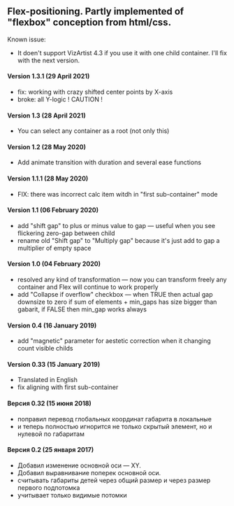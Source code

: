 ## Flex-positioning. Partly implemented of "flexbox" conception from html/css.

Known issue:

* It doen't support VizArtist 4.3 if you use it with one child container. I'll fix with the next version.

#### Version 1.3.1 (29 April 2021)
* fix: working with crazy shifted center points by X-axis
* broke: all Y-logic ! CAUTION !

#### Version 1.3 (28 April 2021)
* You can select any container as a root (not only this)

#### Version 1.2 (28 May 2020)
* Add animate transition with duration and several ease functions 

#### Version 1.1.1 (28 May 2020)
* FIX: there was incorrect calc item witdh in "first sub-container" mode

#### Version 1.1 (06 February 2020)
* add "shift gap" to plus or minus value to gap — useful when you see flickering zero-gap between child
* rename old "Shift gap" to "Multiply gap" because it's just add to gap a multiplier of empty space

#### Version 1.0 (04 February 2020)
* resolved any kind of transformation — now you can transform freely any container and Flex will continue to work properly
* add "Collapse if overflow" checkbox — when TRUE then actual gap downsize to zero if sum of elements + min_gaps has size bigger than gabarit, if FALSE then min_gap works always

#### Version 0.4 (16 January 2019)
* add "magnetic" parameter for aestetic correction when it changing count visible childs

#### Version 0.33 (15 January 2019)
* Translated in English
* fix aligning with first sub-container

#### Версия 0.32 (15 июня 2018)
* поправил перевод глобальных координат габарита в локальные
* и теперь полностью игнорится не только скрытый элемент, но и нулевой по габаритам

#### Версия 0.2 (25 января 2017)
* Добавил изменение основной оси — XY.
* Добавил выравнивание поперек основной оси.
* считывать габариты детей через общий размер и через размер первого подпотомка
* учитывает только видимые потомки
